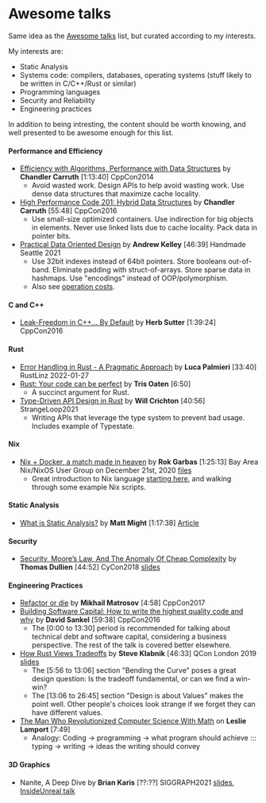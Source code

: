 # Awesome talks

Same idea as the [Awesome talks](https://github.com/JanVanRyswyck/awesome-talks) list, but curated according to my interests.

My interests are:
* Static Analysis
* Systems code: compilers, databases, operating systems (stuff likely to be written in C/C++/Rust or similar)
* Programming languages
* Security and Reliability
* Engineering practices

In addition to being intresting, the content should be worth knowing, and well presented to be awesome enough for this list.

#### Performance and Efficiency

* [Efficiency with Algorithms, Performance with Data Structures](https://www.youtube.com/watch?v=fHNmRkzxHWs) by **Chandler Carruth** [1:13:40] CppCon2014
  * Avoid wasted work. Design APIs to help avoid wasting work. Use dense data structures that maximize cache locality.
* [High Performance Code 201: Hybrid Data Structures](https://www.youtube.com/watch?v=vElZc6zSIXM) by **Chandler Carruth** [55:48] CppCon2016
  * Use small-size optimized containers. Use indirection for big objects in elements. Never use linked lists due to cache locality. Pack data in pointer bits.
* [Practical Data Oriented Design](https://vimeo.com/649009599) by **Andrew Kelley** [46:39] Handmade Seattle 2021
  * Use 32bit indexes instead of 64bit pointers. Store booleans out-of-band. Eliminate padding with struct-of-arrays. Store sparse data in hashmaps. Use "encodings" instead of OOP/polymorphism.
  * Also see [operation costs](http://ithare.com/infographics-operation-costs-in-cpu-clock-cycles/).

#### C and C++

* [Leak-Freedom in C++... By Default](https://www.youtube.com/watch?v=JfmTagWcqoE) by **Herb Sutter** [1:39:24] CppCon2016

#### Rust

* [Error Handling in Rust - A Pragmatic Approach](https://www.youtube.com/watch?v=jpVzSse7oJ4) by **Luca Palmieri** [33:40] RustLinz 2022-01-27
* [Rust: Your code can be perfect](https://www.youtube.com/watch?v=Q3AhzHq8ogs) by **Tris Oaten** [6:50]
  * A succinct argument for Rust.
* [Type-Driven API Design in Rust](https://www.youtube.com/watch?v=bnnacleqg6k) by **Will Crichton** [40:56] StrangeLoop2021
  * Writing APIs that leverage the type system to prevent bad usage. Includes example of Typestate.

#### Nix

* [Nix + Docker, a match made in heaven](https://www.youtube.com/watch?v=WP_oAmV6C2U) by **Rok Garbas** [1:25:13] Bay Area Nix/NixOS User Group on December 21st, 2020 [files](https://github.com/garbas/talks/tree/main/2020-12-sf-meetup)
  * Great introduction to Nix language [starting here](https://www.youtube.com/watch?v=WP_oAmV6C2U&t=1630s), and walking through some example Nix scripts.

#### Static Analysis

* [What is Static Analysis?](https://www.youtube.com/watch?v=POvX4hYIoxg) by **Matt Might** [1:17:38] [Article](http://matt.might.net/articles/intro-static-analysis/)

#### Security

* [Security, Moore’s Law, And The Anomaly Of Cheap Complexity](https://www.err.ee/836236/video-google-0-projekti-tarkvarainseneri-ettekanne-cyconil) by **Thomas Dullien** [44:52] CyCon2018 [slides](https://docs.google.com/presentation/d/17bKudNDduvN-7hWv7S84MiHUj2AnOPNbwjTM8euDC8w/edit#slide=id.p1v)

#### Engineering Practices

* [Refactor or die](https://www.youtube.com/watch?v=fzmjXK9JZ9o) by **Mikhail Matrosov** [4:58] CppCon2017
* [Building Software Capital: How to write the highest quality code and why](https://www.youtube.com/watch?v=ta3S8CRN2TM) by **David Sankel** [59:38] CppCon2016
  * The [0:00 to 13:30] period is recommended for talking about technical debt and software capital, considering a business perspective. The rest of the talk is covered better elsewhere.
* [How Rust Views Tradeoffs](https://www.youtube.com/watch?v=2ajos-0OWts) by **Steve Klabnik** [46:33] QCon London 2019 [slides](https://qconlondon.com/system/files/presentation-slides/how_rust_views_tradeoffs.pdf)
  * The [5:56 to 13:06] section "Bending the Curve" poses a great design question: Is the tradeoff fundamental, or can we find a win-win?
  * The [13:06 to 26:45] section "Design is about Values" makes the point well. Other people's choices look strange if we forget they can have different values.
* [The Man Who Revolutionized Computer Science With Math](https://www.youtube.com/watch?v=rkZzg7Vowao) on **Leslie Lamport** [7:49]
  * Analogy:  Coding -> programming -> what program should achieve ::: typing -> writing -> ideas the writing should convey

#### 3D Graphics

* Nanite, A Deep Dive by **Brian Karis** [??:??] SIGGRAPH2021 [slides](http://advances.realtimerendering.com/s2021/Karis_Nanite_SIGGRAPH_Advances_2021_final.pdf), [InsideUnreal talk](https://youtu.be/TMorJX3Nj6U?t=3134)
